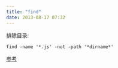 ```yaml
---
title: "find"
date: 2013-08-17 07:32
---
```


排除目录:

	find -name '*.js' -not -path '*dirname*'

[参考](http://stackoverflow.com/questions/4210042/exclude-directory-from-find-command)
